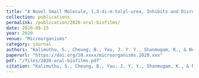 ```yaml
---
title: "A Novel Small Molecule, 1,3-di-m-tolyl-urea, Inhibits and Disrupts Multispecies Oral Biofilms"
collection: publications
permalink: /publication/2020-oral-biofilms/
date: 2020-08-15
year: 2020
venue: "Microorganisms"
category: journal
authors: "Kalimuthu, S., Cheung, B., Yau, J. Y. Y., Shanmugam, K., & Neelakantan, P."
paperurl: "https://doi.org/10.xxxx/microorganisms.2020.xxx"
pdf: "/files/2020-oral-biofilms.pdf"
citation: "Kalimuthu, S., Cheung, B., Yau, J. Y. Y., Shanmugam, K., & Neelakantan, P. (2020). A novel small molecule, 1,3-di-m-tolyl-urea, inhibits and disrupts multispecies oral biofilms. *Microorganisms*, 2020. https://doi.org/10.xxxx/microorganisms.2020.xxx"
---
```

